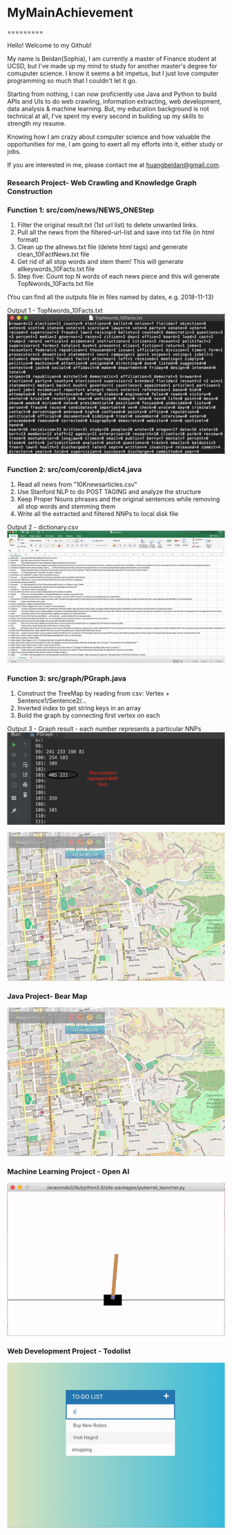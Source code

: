 # MyMainAchievement

=========

Hello! Welcome to my Github!

My name is Beidan(Sophia), I am currently a master of Finance student at UCSD, but I've made up my mind to study for another master's degree for comuputer science. I know it seems a bit impetus, but I just love computer programming so much that I couldn't let it go.

Starting from nothing, I can now proficiently use Java and Python to build APIs and UIs to do web crawling, information extracting, web development, data analysis & machine learning. But, my education background is not technical at all, I've spent my every second in building up my skills to strength my resume.

Knowing how I am crazy about computer science and how valuable the opportunities for me, I am going to exert all my efforts into it, either study or jobs.

If you are interested in me, please contact me at huangbeidan@gmail.com.

### Research Project- Web Crawling and Knowledge Graph Construction
### Function 1: src/com/news/NEWS_ONEStep
1. Filter the original result.txt (1st url list) to delete unwanted links.
2. Pull all the news from the filtered-url-list and save into txt file (in html format)
3. Clean up the allnews.txt file (delete html tags) and generate clean_10FactNews.txt file
4. Get rid of all stop words and stem them! This will generate allkeywords_10Facts.txt file
5. Step five: Count top N words of each news piece and this will generate TopNwords_10Facts.txt file

(You can find all the outputs file in files named by dates, e.g. 2018-11-13)

Output 1 - TopNwords_10Facts.txt 
[![image](https://github.com/huangbeidan/SpiderNews/blob/master/assets/output11.png)](#capture)

### Function 2: src/com/corenlp/dict4.java
1. Read all news from "10Knewsarticles.csv"
2. Use Stanford NLP to do POST TAGING and analyze the structure
3. Keep Proper Nouns phrases and the original sentences while removing all stop words and stemming them
4. Write all the extracted and filtered NNPs to local disk file 

Output 2 - dictionary.csv 
[![image](https://github.com/huangbeidan/Spidernews/blob/master/assets/output22.png)](#capture)

### Function 3: src/graph/PGraph.java
1. Construct the TreeMap by reading from csv: Vertex + Sentence1/Sentence2/...
2. Inverted index to get string keys in an array
3. Build the graph by connecting first vertex on each

Output 3 - Graph result - each number represents a particular NNPs
[![image](https://github.com/huangbeidan/Spidernews/blob/master/assets/output33.png)](#capture)

[![image](https://github.com/huangbeidan/MyMainAchievement/blob/master/asset/bearmap.gif)](#capture)

### Java Project- Bear Map
[![image](https://github.com/huangbeidan/MyMainAchievement/blob/master/asset/bearmap.gif)](#capture)

### Machine Learning Project - Open AI
[![image](https://github.com/huangbeidan/MyMainAchievement/blob/master/asset/openai.gif)](#capture)

### Web Development Project - Todolist
[![image](https://github.com/huangbeidan/MyMainAchievement/blob/master/asset/todolist.gif)](#capture)

